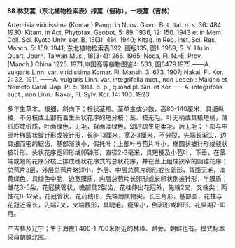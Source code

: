 **88.林艾蒿（东北植物检索表）绿蒿（俗称），一枝蒿（吉林）**

Artemisia viridissima (Komar.) Pamp. in Nuov. Giorn. Bot. Ital. n. s. 36: 484. 1930; Kitam. in Act. Phytotax. Geobot. 5: 89. 1936, 12: 150. 1943 et in Mem. Coll. Sci. Kyoto Univ. ser. B. 15(3): 414. 1940; Kitag. in Rep. Inst. Sci. Res. Manch. 5: 159. 1941; 东北植物检索表392, 图版135, 图1. 1959; S. Y. Hu in Quart. Journ. Taiwan Mus., 18(3-4): 266. 1965; Noda, Fl. N.-E. Prov. (Manch.) China 1225. 1971;中国高等植物图鉴4: 533, 图6479.1975.——A. vulgaris Linn. var. viridissima Komar. Fl. Mansh. 3: 673. 1907; Nakai, Fl. Kor. 2: 32. 1911. ——A. vulgaris Linn. var. integrifolia auct., non Ledeb.: Makino et Nemoto Catal. Jap. Pl. 5. 1914. p. p., quoad pl. Sin. et Kor.——A. integrifolia auct., non Linn.: Nakai, Fl. Sylv. Kor. 14: 100. 1923.

多年生草本。根细，斜向下；根状茎短。茎单生或少数，高80-140厘米，具细纵棱，不分枝或上部有着生头状花序的短分枝；茎、枝无毛。叶无柄或具极短柄，薄纸质或纸质，叶面绿色，无毛，背面淡绿色，幼时疏生短柔毛，后无毛；下部与中部叶椭圆状披针形或披针形，长8-13厘米，宽2-3厘米，不分裂，先端长渐尖，边具细而密的锯齿，基部渐狭小，假托叶；上部叶与苞片叶小，椭圆状披针形或线状披针形。头状花序宽卵形或卵钟形，直径2-3毫米，具短梗及小苞叶，下垂，在茎端或短的花序分枝上排成穗状花序式的总状花序，并在茎上组成狭窄的圆锥花序；总苞片3层，外层总苞片略短小，外层、中层总苞片卵形或长卵形，背面无毛，淡黄绿色，具绿色中肋，边宽膜质，内层总苞片长卵形或长卵状倒披针形，半膜质；雌花3-5朵，花冠狭管状，檐部具2裂齿，花柱伸出花冠外，先端2叉，叉端尖；两性花8-12朵，花冠管状，花药线形，先端附属物尖，长三角形，基部圆，花柱与花冠近等长，先端2叉，叉端截形，具睫毛。瘦果小，倒卵形或卵形。花果期7-10月。

产吉林及辽宁；生于海拔1 400-1 700米附近的林缘、路旁。朝鲜也有。模式标本采自朝鲜北部。
